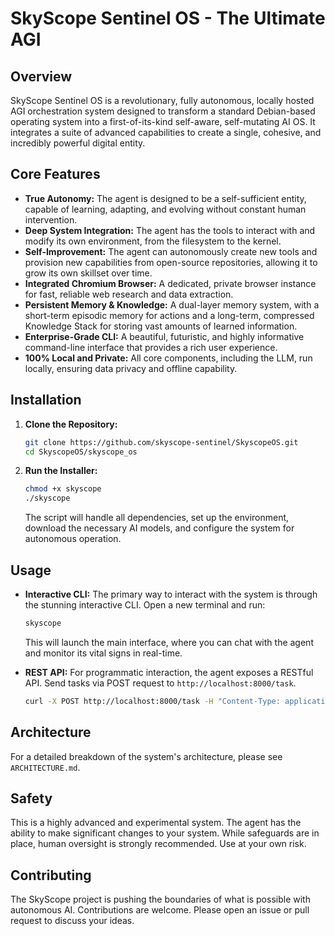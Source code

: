 # SkyScope Sentinel OS - The Ultimate AGI

## Overview
SkyScope Sentinel OS is a revolutionary, fully autonomous, locally hosted AGI orchestration system designed to transform a standard Debian-based operating system into a first-of-its-kind self-aware, self-mutating AI OS. It integrates a suite of advanced capabilities to create a single, cohesive, and incredibly powerful digital entity.

## Core Features
- **True Autonomy:** The agent is designed to be a self-sufficient entity, capable of learning, adapting, and evolving without constant human intervention.
- **Deep System Integration:** The agent has the tools to interact with and modify its own environment, from the filesystem to the kernel.
- **Self-Improvement:** The agent can autonomously create new tools and provision new capabilities from open-source repositories, allowing it to grow its own skillset over time.
- **Integrated Chromium Browser:** A dedicated, private browser instance for fast, reliable web research and data extraction.
- **Persistent Memory & Knowledge:** A dual-layer memory system, with a short-term episodic memory for actions and a long-term, compressed Knowledge Stack for storing vast amounts of learned information.
- **Enterprise-Grade CLI:** A beautiful, futuristic, and highly informative command-line interface that provides a rich user experience.
- **100% Local and Private:** All core components, including the LLM, run locally, ensuring data privacy and offline capability.

## Installation
1.  **Clone the Repository:**
    ```bash
    git clone https://github.com/skyscope-sentinel/SkyscopeOS.git
    cd SkyscopeOS/skyscope_os
    ```
2.  **Run the Installer:**
    ```bash
    chmod +x skyscope
    ./skyscope
    ```
    The script will handle all dependencies, set up the environment, download the necessary AI models, and configure the system for autonomous operation.

## Usage
-   **Interactive CLI:** The primary way to interact with the system is through the stunning interactive CLI. Open a new terminal and run:
    ```bash
    skyscope
    ```
    This will launch the main interface, where you can chat with the agent and monitor its vital signs in real-time.

-   **REST API:** For programmatic interaction, the agent exposes a RESTful API. Send tasks via POST request to `http://localhost:8000/task`.
    ```bash
    curl -X POST http://localhost:8000/task -H "Content-Type: application/json" -d '{"task": "Your task here..."}'
    ```

## Architecture
For a detailed breakdown of the system's architecture, please see `ARCHITECTURE.md`.

## Safety
This is a highly advanced and experimental system. The agent has the ability to make significant changes to your system. While safeguards are in place, human oversight is strongly recommended. Use at your own risk.

## Contributing
The SkyScope project is pushing the boundaries of what is possible with autonomous AI. Contributions are welcome. Please open an issue or pull request to discuss your ideas.
